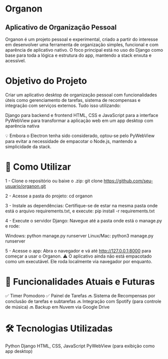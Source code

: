 # Organon
## Aplicativo de Organização Pessoal

Organon é um projeto pessoal e experimental, criado a partir do interesse em desenvolver uma ferramenta de organização simples, funcional e com aparência de aplicativo nativo. O foco principal está no uso do Django como base para toda a lógica e estrutura do app, mantendo a stack enxuta e acessível.

# Objetivo do Projeto
Criar um aplicativo desktop de organização pessoal com funcionalidades úteis como gerenciamento de tarefas, sistema de recompensas e integração com serviços externos. Tudo isso utilizando:

Django para backend e frontend
HTML, CSS e JavaScript para a interface
PyWebView para transformar a aplicação web em um app desktop com aparência nativa

💡 Embora o Electron tenha sido considerado, optou-se pelo PyWebView para evitar a necessidade de empacotar o Node.js, mantendo a simplicidade da stack.

# 🚀 Como Utilizar

1 - Clone o repositório ou baixe o .zip:
git clone https://github.com/seu-usuario/organon.git

2 - Acesse a pasta do projeto:
cd organon

3 - Instale as dependências:
Certifique-se de estar na mesma pasta onde está o arquivo requirements.txt, e execute:
pip install -r requirements.txt

4 - Execute o servidor Django:
Navegue até a pasta onde está o manage.py e rode:

Windows: python manage.py runserver
Linux/Mac: python3 manage.py runserver

5 - Acesse o app:
Abra o navegador e vá até http://127.0.0.1:8000 para começar a usar o Organon.
⚠️ O aplicativo ainda não está empacotado como um executável. Ele roda localmente via navegador por enquanto.

# 🧩 Funcionalidades Atuais e Futuras
✅ Timer Pomodoro
✅ Painel de Tarefas
🔜 Sistema de Recompensas por conclusão de tarefas e subtarefas
🔜 Integração com Spotify (para controle de música)
🔜 Backup em Nuvem via Google Drive

# 🛠️ Tecnologias Utilizadas
Python
Django
HTML, CSS, JavaScript
PyWebView (para exibição como app desktop)
